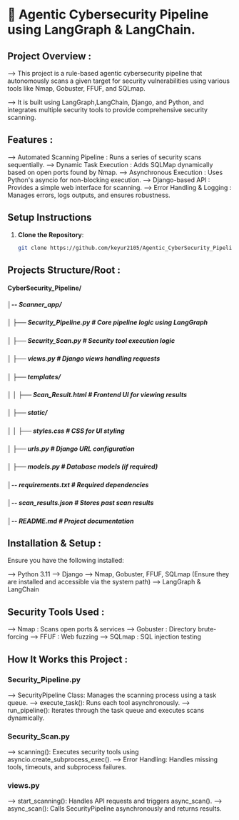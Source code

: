 

# 🚀 Agentic Cybersecurity Pipeline using LangGraph & LangChain.


## Project Overview : 

--> This project is a rule-based agentic cybersecurity pipeline that autonomously scans a given target for security
vulnerabilities using various tools like Nmap, Gobuster, FFUF, and SQLmap. 

--> It is built using LangGraph,LangChain, Django, and Python, and integrates multiple security tools to provide
comprehensive security scanning.


## Features : 
--> Automated Scanning Pipeline : Runs a series of security scans sequentially.
--> Dynamic Task Execution : Adds SQLMap dynamically based on open ports found by Nmap. 
--> Asynchronous Execution : Uses Python's asyncio for non-blocking execution. 
--> Django-based API : Provides a simple web interface for scanning. 
--> Error Handling & Logging : Manages errors, logs outputs, and ensures robustness.

## Setup Instructions

1. **Clone the Repository**:
   ```bash
   git clone https://github.com/keyur2105/Agentic_CyberSecurity_Pipeline.git


## Projects Structure/Root :

#### CyberSecurity_Pipeline/
##### │-- Scanner_app/
##### │   ├── Security_Pipeline.py  # Core pipeline logic using LangGraph
##### │   ├── Security_Scan.py      # Security tool execution logic
##### │   ├── views.py              # Django views handling requests
##### │   ├── templates/
##### │   │   ├── Scan_Result.html  # Frontend UI for viewing results
##### │   ├── static/
##### │   │   ├── styles.css        # CSS for UI styling
##### │   ├── urls.py               # Django URL configuration
##### │   ├── models.py             # Database models (if required)
##### │-- requirements.txt          # Required dependencies
##### │-- scan_results.json         # Stores past scan results
##### │-- README.md                 # Project documentation


## Installation & Setup : 
Ensure you have the following installed:

--> Python 3.11
--> Django
--> Nmap, Gobuster, FFUF, SQLmap (Ensure they are installed and accessible via the system path)
--> LangGraph & LangChain


## Security Tools Used : 

--> Nmap : Scans open ports & services 
--> Gobuster : Directory brute-forcing 
--> FFUF : Web fuzzing 
--> SQLmap : SQL injection testing

## How It Works this Project :

### Security_Pipeline.py 
--> SecurityPipeline Class: Manages the scanning process using a task queue. 
--> execute_task(): Runs each tool asynchronously. 
--> run_pipeline(): Iterates through the task queue and executes scans dynamically.

### Security_Scan.py 
--> scanning(): Executes security tools using asyncio.create_subprocess_exec(). 
--> Error Handling: Handles missing tools, timeouts, and subprocess failures.

### views.py 
--> start_scanning(): Handles API requests and triggers async_scan(). 
--> async_scan(): Calls SecurityPipeline asynchronously and returns results.
